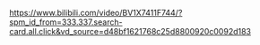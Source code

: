 https://www.bilibili.com/video/BV1X7411F744/?spm_id_from=333.337.search-card.all.click&vd_source=d48bf1621768c25d8800920c0092d183
